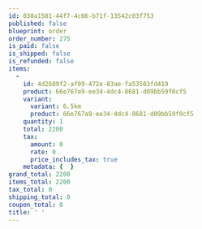 ```yaml
---
id: 030a1581-44f7-4c66-b71f-13542c03f753
published: false
blueprint: order
order_number: 275
is_paid: false
is_shipped: false
is_refunded: false
items:
  -
    id: 4d2689f2-af99-472e-83ae-fa53503fd419
    product: 66e767a9-ee34-4dc4-8681-d09bb59f0cf5
    variant:
      variant: 6.5km
      product: 66e767a9-ee34-4dc4-8681-d09bb59f0cf5
    quantity: 1
    total: 2200
    tax:
      amount: 0
      rate: 0
      price_includes_tax: true
    metadata: {  }
grand_total: 2200
items_total: 2200
tax_total: 0
shipping_total: 0
coupon_total: 0
title: ' '
---
```

